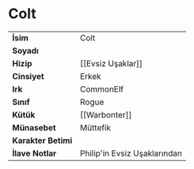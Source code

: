 # Colt   
|  |  |  
|---|---|  
| **İsim** | Colt|  
| **Soyadı** | |  
| **Hizip** | [[Evsiz Uşaklar]]|  
| **Cinsiyet** | Erkek|  
| **Irk** | CommonElf|  
| **Sınıf** | Rogue|  
| **Kütük** | [[Warbonter]]|  
| **Münasebet** | Müttefik|  
| **Karakter Betimi** | |  
| **İlave Notlar** | Philip'in Evsiz Uşaklarından|  
